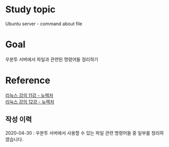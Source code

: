 # Study topic
  
Ubuntu server - command about file  
   
# Goal
  
우분투 서버에서 파일과 관련된 명령어들 정리하기  
  
# Reference
  
<a href = "https://www.youtube.com/watch?v=_PvQ5_wYhj0" target = "_blank">리눅스 강의 11강 - 뉴렉처</a>  
<a href = "https://youtu.be/a1xvR3AMEg4" target = "_blank">리눅스 강의 12강 - 뉴렉처</a>  
  
## 작성 이력
  
2020-04-30 : 우분투 서버에서 사용할 수 있는 파일 관련 명령어들 중 일부를 정리하였습니다.  
